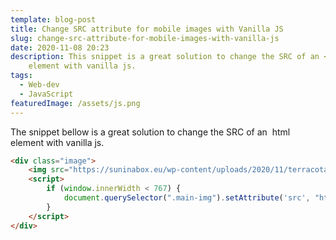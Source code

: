 ```yaml
---
template: blog-post
title: Change SRC attribute for mobile images with Vanilla JS
slug: change-src-attribute-for-mobile-images-with-vanilla-js
date: 2020-11-08 20:23
description: This snippet is a great solution to change the SRC of an <img> html
	element with vanilla js.
tags:
  - Web-dev
  - JavaScript
featuredImage: /assets/js.png
---
```

The snippet bellow is a great solution to change the SRC of an <img> html element with vanilla js.

```html
<div class="image">
	<img src="https://suninabox.eu/wp-content/uploads/2020/11/terracota-hotspots.jpg" class="main-img" alt="Photo of a Portuguese Potery products to buy" />
	<script>
		if (window.innerWidth < 767) {
			document.querySelector(".main-img").setAttribute('src', "https://suninabox.eu/wp-content/uploads/2020/11/terracotta-hotspots-mobile.jpg")
		}
	</script>
</div>
```